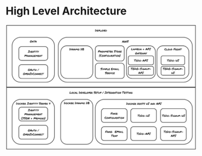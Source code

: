 # High Level Architecture 

![High Level Architecture Image]( ./HighLevelArchitecture.jpg "High Level Architecture" )

